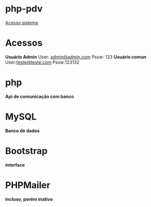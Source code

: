 # php-pdv
[Acesso sistema](https://vendas-now.herokuapp.com/)

# Acessos

**Usuário Admin**
User: admin@admin.com
Pssw: 123
**Usuário comun**
User:teste@teste.com
Pssw:123132

# php
**Api de comunicação com banco**

# MySQL
**Banco de dados**

# Bootstrap
**interface**

# PHPMailer
**incluso, porém inativo**

